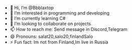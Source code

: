 - 👋 Hi, I’m @Bbblaxtop
- 👀 I’m interested in programming and developing
- 🌱 I’m currently learning C#
- 💞️ I’m looking to collaborate on projects
- 📫 How to reach me: Send message in Discord,Telegram
- 😄 Pronouns: salat20,salo20,finlandSalo
- ⚡ Fun fact: Im not from Finland,Im live in Russia

<!---
Bbblaxtop/Bbblaxtop is a ✨ special ✨ repository because its `README.md` (this file) appears on your GitHub profile.
You can click the Preview link to take a look at your changes.
--->
